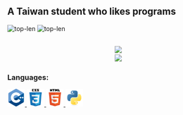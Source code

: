 ## A Taiwan student who likes programs

![top-len]("https://github-readme-stats.vercel.app/api/top-langs/?username=cjenf&langs_count=8&theme=nord&locale=en")
![top-len]("https://github-readme-stats.vercel.app/api?username=cjenf&show_icons=true&theme=nord")
<p align="center">
    <br/>
    <img src="https://github-readme-stats.vercel.app/api/top-langs/?username=cjenf&langs_count=8&theme=nord&locale=en" /><br />
    <!-- <img src="https://github-readme-stats.vercel.app/api/top-langs/?username=cjenf&layout=compact&theme=Nord&locale=cn" /><br /> -->
    <img src="https://github-readme-stats.vercel.app/api?username=cjenf&show_icons=true&theme=nord" /><br />
</p>


<h3 align="left">Languages:</h3>
<p align="left"> <a href="https://www.w3schools.com/cpp/" target="_blank" rel="noreferrer"> <img src="https://raw.githubusercontent.com/devicons/devicon/master/icons/cplusplus/cplusplus-original.svg" alt="cplusplus" width="40" height="40"/> </a> <a href="https://www.w3schools.com/css/" target="_blank" rel="noreferrer"> <img src="https://raw.githubusercontent.com/devicons/devicon/master/icons/css3/css3-original-wordmark.svg" alt="css3" width="40" height="40"/> </a> <a href="https://www.w3.org/html/" target="_blank" rel="noreferrer"> <img src="https://raw.githubusercontent.com/devicons/devicon/master/icons/html5/html5-original-wordmark.svg" alt="html5" width="40" height="40"/> </a> <a href="https://www.python.org" target="_blank" rel="noreferrer"> <img src="https://raw.githubusercontent.com/devicons/devicon/master/icons/python/python-original.svg" alt="python" width="40" height="40"/> </a> </p>
